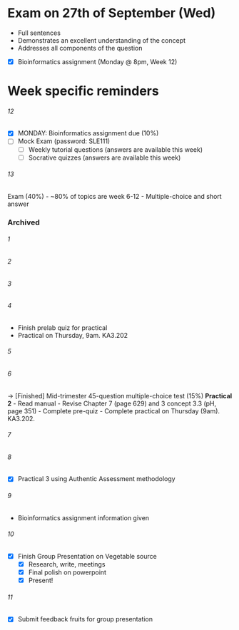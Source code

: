 # Exam on 27th of September (Wed)
- Full sentences
- Demonstrates an excellent understanding of the concept
- Addresses all components of the question

- [x] Bioinformatics assignment (Monday @ 8pm, Week 12)

# Week specific reminders
###### 12
- [x] MONDAY: Bioinformatics assignment due (10%)
- [ ] Mock Exam (password: SLE111)
	- [ ] Weekly tutorial questions (answers are available this week)
	- [ ] Socrative quizzes (answers are available this week)
###### 13
Exam (40%)
	- ~80% of topics are week 6-12
	- Multiple-choice and short answer

### Archived
###### 1

###### 2

###### 3

###### 4
- Finish prelab quiz for practical
- Practical on Thursday, 9am. KA3.202

###### 5

###### 6
-> \[Finished] Mid-trimester 45-question multiple-choice test (15%)
**Practical 2**
	- Read manual
	- Revise Chapter 7 (page 629) and 3 concept 3.3 (pH, page 351)
	- Complete pre-quiz
	- Complete practical on Thursday (9am). KA3.202.

###### 7
###### 8
- [x] Practical 3 using Authentic Assessment methodology


###### 9
- Bioinformatics assignment information given
###### 10
- [x] Finish Group Presentation on Vegetable source
	- [x] Research, write, meetings
	- [x] Final polish on powerpoint
	- [x] Present!

###### 11
- [x] Submit feedback fruits for group presentation

